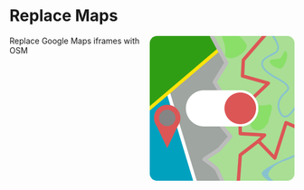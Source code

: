 # Replace Maps

<img src="icons/plain.svg" alt="Map consisting of two parts. Left side is made of colored polygons. Right side is rounder and more like an actual map. In the middle on top of both is a slider activated to the right side" align="right" style="border-radius: 5%;" />

Replace Google Maps iframes with OSM
